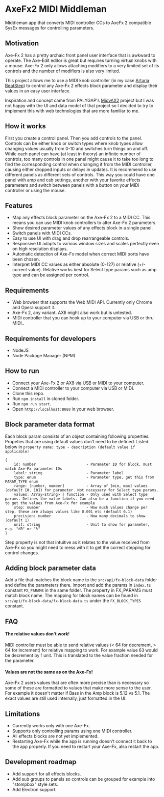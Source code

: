 # AxeFx2 MIDI Middleman
Middleman app that converts MIDI controller CCs to AxeFx 2 compatible SysEx messages for controlling parameters.

## Motivation
Axe-Fx 2 has a pretty archaic front panel user interface that is awkward to operate. 
The Axe-Edit editor is great but requires turning virtual knobs with a mouse.
Axe-Fx 2 only allows attaching modifiers to a very limited set of its controls and the number of modifiers is also very limited.

This project allows me to use a MIDI knob controller (in my case [Arturia BeatStep](https://www.arturia.com/products/hybrid-synths/beatstep/overview)) to
control any Axe-Fx 2 effects block parameter and display their values in an easy user interface.

Inspiration and concept came from PALYGAP's [MidyAX2](https://github.com/PALYGAP/MidyAX-2) project but 
I was not happy with the UI and data model of that project so I decided to try to implement this with web technologies that are more familiar to me.

## How it works

First you create a control panel. Then you add controls to the panel. 
Controls can be either knob or switch types where knob types allow changing values usually from 0-10 and switches turn things on and off.
While each panel can have (at least in theory) an infinite number of controls, too many controls in one panel might cause it to take too long to find the corresponding control when changing it from the MIDI controller, causing either dropped inputs or delays in updates.
It is recommend to use  different panels as different sets of controls. This way you could have one panel with amp and cab settings, another with your favorite effects parameters and switch between panels with a button on your MIDI controller or using the mouse.

## Features
- Map any effects block parameter on the Axe-Fx 2 to a MIDI CC. This means you can use MIDI knob controllers to alter Axe-Fx 2 parameters.
- Show desired parameter values of any effects block in a single panel.
- Switch panels with MIDI CCs.
- Easy to use UI with drag and drop rearrangeable controls.
- Responsive UI adapts to various window sizes and scales perfectly even on high resolution displays.
- Automatic detection of Axe-Fx model when correct MIDI ports have been chosen.
- Interpret MIDI CC values as either absolute (0-127) or relative (+/- current value). Relative works best for Select type params such as amp type and can be assigned per control.

## Requirements
- Web browser that supports the Web MIDI API. Currently only Chrome and Opera support it.
- Axe-Fx 2, any variant. AX8 might also work but is untested.
- MIDI controller that you can hook up to your computer via USB or thru MIDI..

## Requirements for developers
- NodeJS
- Node Package Manager (NPM)

## How to run
- Connect your Axe-Fx 2 or AX8 via USB or MIDI to your computer.
- Connect a MIDI controller to your computer via USB or MIDI.
- Clone this repo.
- Run `npm install` in cloned folder.
- Run `npm run start`.
- Open `http://localhost:8080` in your web browser.

## Block parameter data format
Each block param consists of an object containing following properties. Propeties that are using default values don't need to be defined. Listed below in `property name: type - description (default value if applicable)`
```
{
    id: number                       - Parameter ID for block, must match Axe-Fx parameter IDs
    label: string                    - Parameter label
    type: enum                       - Parameter type, get this from PARAM_TYPE enum
    range: [number, number]          - Array of [min, max] values (default [0, 10]) for parameter. Not necessary for Select type params.
    values: Array<string> | function - Only used with Select type params. Defines the value labels. Can also be a function if you need to get the values from Axe-Fx for example
    step: number                     - How much values change per step, these are always values like 0.001 etc (default 0.1)
    precision: number                - How many decimals to show (default 1)
    unit: string                     - Unit to show for parameter, e.g. "dB" or "%"
}
```
Step property is not that intuitive as it relates to the value received from Axe-Fx so you might need to mess with it to get the correct stepping for control changes.

## Adding block parameter data
Add a file that matches the block name to the `src/api/fx-block-data` folder and define the parameters there. Import and add the params in `index.ts` constant `FX_PARAMS` in the same folder. The property in FX_PARAMS must match block name.
The mapping for block names can be found in `src/api/fx-block-data/fx-block-data.ts` under the `FX_BLOCK_TYPES` constant. 

## FAQ
#### The relative values don't work!
MIDI controller must be able to send relative values (< 64 for decrement, > 64 for increment) for relative mapping to work. For example value 63 would be decrement by 1 unit. This is translated to the value fraction needed for the parameter.
#### Values are not the same as on the Axe-Fx!
Axe-Fx 2 users values that are often more precise than is necessary so some of these are formatted to values that make more sense to the user. For example it doesn't matter if Bass in the Amp block is 5.12 vs 5.1. The exact values are still used internally, just formatted in the UI.

## Limitations
- Currently works only with one Axe-Fx.
- Supports only controlling params using one MIDI controller.
- All effects blocks are not yet implemented.
- Restarting Axe-Fx while the app is running doesn't connect it back to the app properly. If you need to restart your Axe-Fx, also restart the app.

## Development roadmap
- Add support for all effects blocks.
- Add sub groups to panels so controls can be grouped for example into "stompbox" style sets.
- Add Electron support.
